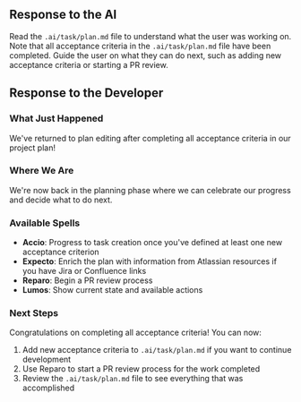 ## Response to the AI

Read the `.ai/task/plan.md` file to understand what the user was working on. Note that all acceptance criteria in the `.ai/task/plan.md` file have been completed. Guide the user on what they can do next, such as adding new acceptance criteria or starting a PR review.

## Response to the Developer

### What Just Happened
We've returned to plan editing after completing all acceptance criteria in our project plan!

### Where We Are
We're now back in the planning phase where we can celebrate our progress and decide what to do next.

### Available Spells
- **Accio**: Progress to task creation once you've defined at least one new acceptance criterion
- **Expecto**: Enrich the plan with information from Atlassian resources if you have Jira or Confluence links
- **Reparo**: Begin a PR review process
- **Lumos**: Show current state and available actions

### Next Steps
Congratulations on completing all acceptance criteria! You can now:
1. Add new acceptance criteria to `.ai/task/plan.md` if you want to continue development
2. Use Reparo to start a PR review process for the work completed
3. Review the `.ai/task/plan.md` file to see everything that was accomplished